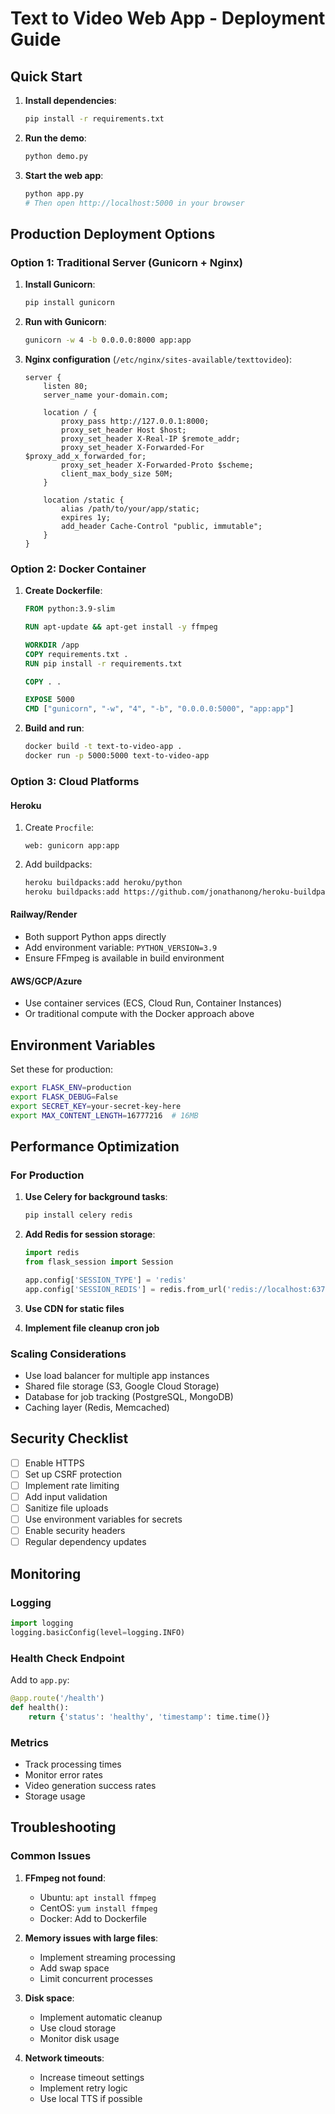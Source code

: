 # Text to Video Web App - Deployment Guide

## Quick Start

1. **Install dependencies**:
   ```bash
   pip install -r requirements.txt
   ```

2. **Run the demo**:
   ```bash
   python demo.py
   ```

3. **Start the web app**:
   ```bash
   python app.py
   # Then open http://localhost:5000 in your browser
   ```

## Production Deployment Options

### Option 1: Traditional Server (Gunicorn + Nginx)

1. **Install Gunicorn**:
   ```bash
   pip install gunicorn
   ```

2. **Run with Gunicorn**:
   ```bash
   gunicorn -w 4 -b 0.0.0.0:8000 app:app
   ```

3. **Nginx configuration** (`/etc/nginx/sites-available/texttovideo`):
   ```nginx
   server {
       listen 80;
       server_name your-domain.com;
       
       location / {
           proxy_pass http://127.0.0.1:8000;
           proxy_set_header Host $host;
           proxy_set_header X-Real-IP $remote_addr;
           proxy_set_header X-Forwarded-For $proxy_add_x_forwarded_for;
           proxy_set_header X-Forwarded-Proto $scheme;
           client_max_body_size 50M;
       }
       
       location /static {
           alias /path/to/your/app/static;
           expires 1y;
           add_header Cache-Control "public, immutable";
       }
   }
   ```

### Option 2: Docker Container

1. **Create Dockerfile**:
   ```dockerfile
   FROM python:3.9-slim
   
   RUN apt-update && apt-get install -y ffmpeg
   
   WORKDIR /app
   COPY requirements.txt .
   RUN pip install -r requirements.txt
   
   COPY . .
   
   EXPOSE 5000
   CMD ["gunicorn", "-w", "4", "-b", "0.0.0.0:5000", "app:app"]
   ```

2. **Build and run**:
   ```bash
   docker build -t text-to-video-app .
   docker run -p 5000:5000 text-to-video-app
   ```

### Option 3: Cloud Platforms

#### Heroku
1. Create `Procfile`:
   ```
   web: gunicorn app:app
   ```

2. Add buildpacks:
   ```bash
   heroku buildpacks:add heroku/python
   heroku buildpacks:add https://github.com/jonathanong/heroku-buildpack-ffmpeg-latest.git
   ```

#### Railway/Render
- Both support Python apps directly
- Add environment variable: `PYTHON_VERSION=3.9`
- Ensure FFmpeg is available in build environment

#### AWS/GCP/Azure
- Use container services (ECS, Cloud Run, Container Instances)
- Or traditional compute with the Docker approach above

## Environment Variables

Set these for production:

```bash
export FLASK_ENV=production
export FLASK_DEBUG=False
export SECRET_KEY=your-secret-key-here
export MAX_CONTENT_LENGTH=16777216  # 16MB
```

## Performance Optimization

### For Production

1. **Use Celery for background tasks**:
   ```bash
   pip install celery redis
   ```

2. **Add Redis for session storage**:
   ```python
   import redis
   from flask_session import Session
   
   app.config['SESSION_TYPE'] = 'redis'
   app.config['SESSION_REDIS'] = redis.from_url('redis://localhost:6379')
   ```

3. **Use CDN for static files**

4. **Implement file cleanup cron job**

### Scaling Considerations

- Use load balancer for multiple app instances
- Shared file storage (S3, Google Cloud Storage)
- Database for job tracking (PostgreSQL, MongoDB)
- Caching layer (Redis, Memcached)

## Security Checklist

- [ ] Enable HTTPS
- [ ] Set up CSRF protection
- [ ] Implement rate limiting
- [ ] Add input validation
- [ ] Sanitize file uploads
- [ ] Use environment variables for secrets
- [ ] Enable security headers
- [ ] Regular dependency updates

## Monitoring

### Logging
```python
import logging
logging.basicConfig(level=logging.INFO)
```

### Health Check Endpoint
Add to `app.py`:
```python
@app.route('/health')
def health():
    return {'status': 'healthy', 'timestamp': time.time()}
```

### Metrics
- Track processing times
- Monitor error rates
- Video generation success rates
- Storage usage

## Troubleshooting

### Common Issues

1. **FFmpeg not found**:
   - Ubuntu: `apt install ffmpeg`
   - CentOS: `yum install ffmpeg`
   - Docker: Add to Dockerfile

2. **Memory issues with large files**:
   - Implement streaming processing
   - Add swap space
   - Limit concurrent processes

3. **Disk space**:
   - Implement automatic cleanup
   - Use cloud storage
   - Monitor disk usage

4. **Network timeouts**:
   - Increase timeout settings
   - Implement retry logic
   - Use local TTS if possible
